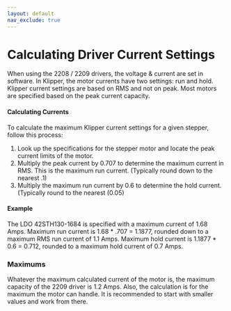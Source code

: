 ```yaml
---
layout: default
nav_exclude: true
---
```


# Calculating Driver Current Settings

When using the 2208 / 2209 drivers, the voltage & current are set in software.  In Klipper, the motor currents have two settings: run and hold.  Klipper current settings are based on RMS and not on peak.  Most motors are specified based on the peak current capacity.

#### Calculating Currents

To calculate the maximum Klipper current settings for a given stepper, follow this process:

1. Look up the specifications for the stepper motor and locate the peak current limits of the motor.
2. Multiply the peak current by 0.707 to determine the maximum current in RMS.  This is the maximum run current. (Typically round down to the nearest .1)
3. Multiply the maximum run current by 0.6 to determine the hold current.  (Typically round to the nearest (0.05)

#### Example

The LDO 42STH130-1684 is specified with a maximum current of 1.68 Amps.  Maximum run current is 1.68 * .707 = 1.1877, rounded down to a maximum RMS run current of 1.1 Amps.  Maximum hold current is 1.1877 * 0.6 = 0.712, rounded to a maximum hold current of 0.7 Amps. 

### Maximums

Whatever the maximum calculated current of the motor is, the maximum capacity of the 2209 driver is 1.2 Amps.  Also, the calculation is for the maximum the motor can handle.  It is recommended to start with smaller values and work from there.
